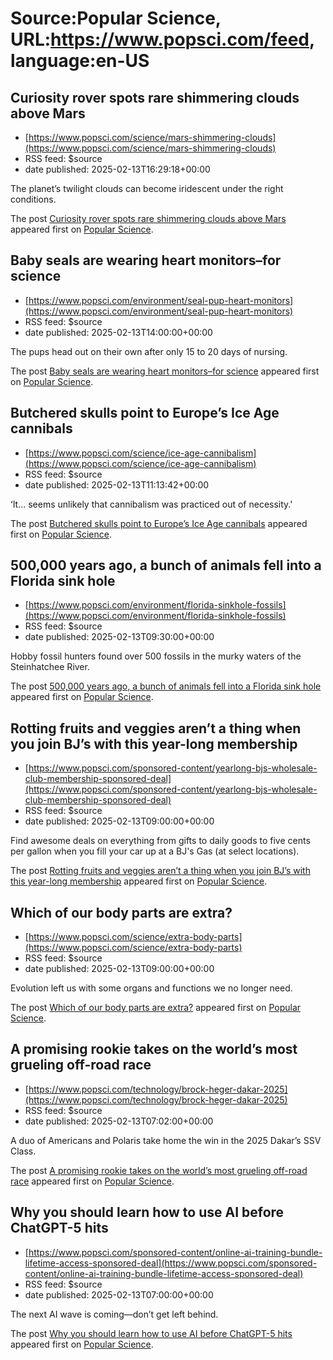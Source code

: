 # Source:Popular Science, URL:https://www.popsci.com/feed, language:en-US

## Curiosity rover spots rare shimmering clouds above Mars
 - [https://www.popsci.com/science/mars-shimmering-clouds](https://www.popsci.com/science/mars-shimmering-clouds)
 - RSS feed: $source
 - date published: 2025-02-13T16:29:18+00:00

<p>The planet’s twilight clouds can become iridescent under the right conditions.</p>
<p>The post <a href="https://www.popsci.com/science/mars-shimmering-clouds/">Curiosity rover spots rare shimmering clouds above Mars</a> appeared first on <a href="https://www.popsci.com">Popular Science</a>.</p>

## Baby seals are wearing heart monitors–for science
 - [https://www.popsci.com/environment/seal-pup-heart-monitors](https://www.popsci.com/environment/seal-pup-heart-monitors)
 - RSS feed: $source
 - date published: 2025-02-13T14:00:00+00:00

<p>The pups head out on their own after only 15 to 20 days of nursing.</p>
<p>The post <a href="https://www.popsci.com/environment/seal-pup-heart-monitors/">Baby seals are wearing heart monitors–for science</a> appeared first on <a href="https://www.popsci.com">Popular Science</a>.</p>

## Butchered skulls point to Europe’s Ice Age cannibals
 - [https://www.popsci.com/science/ice-age-cannibalism](https://www.popsci.com/science/ice-age-cannibalism)
 - RSS feed: $source
 - date published: 2025-02-13T11:13:42+00:00

<p>‘It… seems unlikely that cannibalism was practiced out of necessity.'</p>
<p>The post <a href="https://www.popsci.com/science/ice-age-cannibalism/">Butchered skulls point to Europe&#8217;s Ice Age cannibals</a> appeared first on <a href="https://www.popsci.com">Popular Science</a>.</p>

## 500,000 years ago, a bunch of animals fell into a Florida sink hole
 - [https://www.popsci.com/environment/florida-sinkhole-fossils](https://www.popsci.com/environment/florida-sinkhole-fossils)
 - RSS feed: $source
 - date published: 2025-02-13T09:30:00+00:00

<p>Hobby fossil hunters found over 500 fossils in the murky waters of the Steinhatchee River.</p>
<p>The post <a href="https://www.popsci.com/environment/florida-sinkhole-fossils/">500,000 years ago, a bunch of animals fell into a Florida sink hole</a> appeared first on <a href="https://www.popsci.com">Popular Science</a>.</p>

## Rotting fruits and veggies aren’t a thing when you join BJ’s with this year-long membership
 - [https://www.popsci.com/sponsored-content/yearlong-bjs-wholesale-club-membership-sponsored-deal](https://www.popsci.com/sponsored-content/yearlong-bjs-wholesale-club-membership-sponsored-deal)
 - RSS feed: $source
 - date published: 2025-02-13T09:00:00+00:00

<p>Find awesome deals on everything from gifts to daily goods to five cents per gallon when you fill your car up at a BJ's Gas (at select locations).</p>
<p>The post <a href="https://www.popsci.com/sponsored-content/yearlong-bjs-wholesale-club-membership-sponsored-deal/">Rotting fruits and veggies aren&#8217;t a thing when you join BJ&#8217;s with this year-long membership</a> appeared first on <a href="https://www.popsci.com">Popular Science</a>.</p>

## Which of our body parts are extra?
 - [https://www.popsci.com/science/extra-body-parts](https://www.popsci.com/science/extra-body-parts)
 - RSS feed: $source
 - date published: 2025-02-13T09:00:00+00:00

<p>Evolution left us with some organs and functions we no longer need.</p>
<p>The post <a href="https://www.popsci.com/science/extra-body-parts/">Which of our body parts are extra?</a> appeared first on <a href="https://www.popsci.com">Popular Science</a>.</p>

## A promising rookie takes on the world’s most grueling off-road race
 - [https://www.popsci.com/technology/brock-heger-dakar-2025](https://www.popsci.com/technology/brock-heger-dakar-2025)
 - RSS feed: $source
 - date published: 2025-02-13T07:02:00+00:00

<p>A duo of Americans and Polaris take home the win in the 2025 Dakar’s SSV Class.</p>
<p>The post <a href="https://www.popsci.com/technology/brock-heger-dakar-2025/">A promising rookie takes on the world&#8217;s most grueling off-road race</a> appeared first on <a href="https://www.popsci.com">Popular Science</a>.</p>

## Why you should learn how to use AI before ChatGPT-5 hits
 - [https://www.popsci.com/sponsored-content/online-ai-training-bundle-lifetime-access-sponsored-deal](https://www.popsci.com/sponsored-content/online-ai-training-bundle-lifetime-access-sponsored-deal)
 - RSS feed: $source
 - date published: 2025-02-13T07:00:00+00:00

<p>The next AI wave is coming—don’t get left behind.</p>
<p>The post <a href="https://www.popsci.com/sponsored-content/online-ai-training-bundle-lifetime-access-sponsored-deal/">Why you should learn how to use AI before ChatGPT-5 hits</a> appeared first on <a href="https://www.popsci.com">Popular Science</a>.</p>

